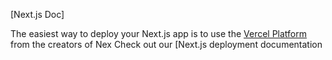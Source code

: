 

[Next.js Doc] 
  
The easiest way to deploy your Next.js app is to use the [Vercel Platform](https://vercel.com/new?utm_medium=defaulttemplate&filter=next.s&utm_surce=ceate-next-app&ut_campaign=reate-next-apprade) from the creators of Nex
Check out our [Next.js deployment documentation
